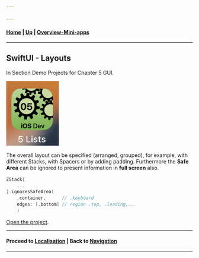 ```yaml
---

---
```

#### [Home](../../README.md) | [Up](../README.md) | [Overview-Mini-apps](../../demo-apps.md)

---



## SwiftUI - Layouts

In Section Demo Projects for Chapter 5 GUI.

![](./screenshots/05-GUI-Layouts.png)


The overall layout can be specified (arranged, grouped), for example, with different Stacks, with Spacers or by adding padding. Furthermore the **Safe Area** can be ignored to present information in **full screen** also.

```swift
ZStack{
    ...
}.ignoresSafeArea(
    .container,      // .keyboard
    edges: [.bottom] // region .top, .leading,...
    )
```
 	
	
[Open the project](./omd-ios-devel-chapter-05-SwiftUI-Layouts.xcodeproj).



---
#### Proceed to [Localisation](../Localisation/README.md) | Back to [Navigation](../Navigation/README.md)

---